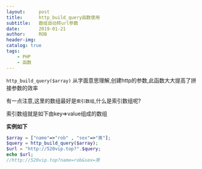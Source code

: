 ```yaml
---
layout:     post
title:      http_build_query函数使用
subtitle:   数组自动转url参数
date:       2019-01-21
author:     ROB
header-img: 
catalog: true
tags:
    - PHP
    - 函数
---
```


`http_build_query($array)` 从字面意思理解,创建http的参数,此函数大大提高了拼接参数的效率

有一点注意,这里的数组最好是`索引数组`,什么是索引数组呢?

索引数组就是如下由key=>value组成的数组

**实例如下**

~~~php
$array = ["name"=>"rob" , "sex"=>"男"];
$query = http_build_query($array);
$url = "http://520vip.top?".$query;
echo $url;
//http://520vip.top?name=rob&sex=男
~~~















